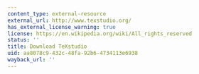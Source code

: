 ```yaml
---
content_type: external-resource
external_url: http://www.texstudio.org/
has_external_license_warning: true
license: https://en.wikipedia.org/wiki/All_rights_reserved
status: ''
title: Download TeXstudio
uid: aa8078c9-432c-48fa-92b6-4734113e6938
wayback_url: ''
---
```

